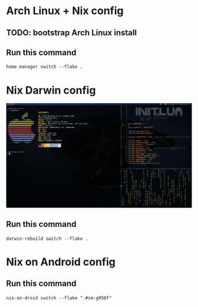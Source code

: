 # Arch Linux + Nix config

## TODO: bootstrap Arch Linux install

## Run this command
```
home-manager switch --flake .
```

# Nix Darwin config

![Nix Darwin Screenshot](./screenshots/nix-darwin-screenshot.png)

## Run this command
```
darwin-rebuild switch --flake .
```

# Nix on Android config

## Run this command
```
nix-on-droid switch --flake ".#sm-g950f"
```

